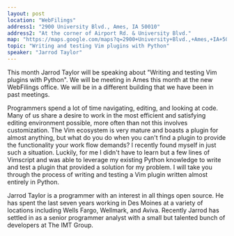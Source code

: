```yaml
---
layout: post
location: "WebFilings"
address1: "2900 University Blvd., Ames, IA 50010"
address2: "At the corner of Airport Rd. & University Blvd."
map: "https://maps.google.com/maps?q=2900+University+Blvd.,+Ames,+IA+50010&hl=en&ll=41.994792,-93.639371&spn=0.01027,0.01929&sll=41.997247,-93.63935&sspn=0.010334,0.01929&hnear=2900+University+Blvd,+Ames,+Iowa+50010&t=m&z=16"
topic: "Writing and testing Vim plugins with Python"
speaker: "Jarrod Taylor"
---
```


This month Jarrod Taylor will be speaking about "Writing and testing Vim plugins with Python". We will be meeting
in Ames this month at the new WebFilings office. We will be in a different building that we have been in past
meetings.

Programmers spend a lot of time navigating, editing, and looking at code. Many of us share a desire to work in
the most efficient and satisfying editing environment possible, more often than not this involves customization.
The Vim ecosystem is very mature and boasts a plugin for almost anything, but what do you do when you can't find
a plugin to provide the functionality your work flow demands? I recently found myself in just such a situation.
Luckily, for me I didn't have to learn but a few lines of Vimscript and was able to leverage my existing Python
knowledge to write and test a plugin that provided a solution for my problem. I will take you through the process
of writing and testing a Vim plugin written almost entirely in Python.

Jarrod Taylor is a programmer with an interest in all things open source. He has spent the last seven years
working in Des Moines at a variety of locations including Wells Fargo, Wellmark, and Aviva. Recently Jarrod has
settled in as a senior programmer analyst with a small but talented bunch of developers at The IMT Group.
